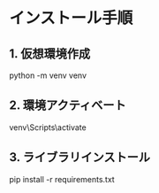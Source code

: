 # インストール手順
## 1. 仮想環境作成
python -m venv venv

## 2. 環境アクティベート
venv\Scripts\activate

## 3. ライブラリインストール
pip install -r requirements.txt